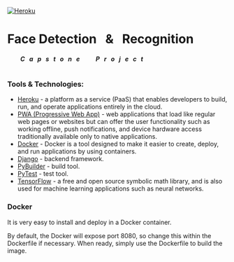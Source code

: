 [![Heroku](https://brand.heroku.com/static/media/heroku-logotype-horizontal.81c49462.svg)](https://www.heroku.com/)
# Face Detection &nbsp; & &nbsp; Recognition 
##### &nbsp;&nbsp;&nbsp;&nbsp;&nbsp;&nbsp;&nbsp;&nbsp;  C&nbsp;&nbsp; a&nbsp;&nbsp; p&nbsp;&nbsp; s&nbsp;&nbsp; t&nbsp;&nbsp; o&nbsp;&nbsp; n&nbsp;&nbsp; e&nbsp;&nbsp;                         &nbsp;&nbsp;&nbsp;&nbsp;&nbsp;&nbsp;&nbsp;                 P&nbsp;&nbsp; r&nbsp;&nbsp; o&nbsp;&nbsp; j&nbsp;&nbsp; e&nbsp;&nbsp; c&nbsp;&nbsp; t&nbsp;&nbsp;
#
#
#
#
### Tools & Technologies:
- [Heroku](https://www.heroku.com/) - a platform as a service (PaaS) that enables developers to build, run, and operate applications entirely in the cloud.
- [PWA (Progressive Web App)](https://developers.google.com/web/progressive-web-apps/) - web applications that load like regular web pages or websites but can offer the user functionality such as working offline, push notifications, and device hardware access traditionally available only to native applications.
- [Docker](https://www.docker.com/) - Docker is a tool designed to make it easier to create, deploy, and run applications by using containers.
- [Django](https://www.djangoproject.com/) - backend framework.
- [PyBuilder](http://pybuilder.github.io/) - build tool.
- [PyTest](https://docs.pytest.org/en/latest/) - test tool.
- [TensorFlow](https://www.tensorflow.org/) - a free and open source symbolic math library, and is also used for machine learning applications such as neural networks.

### Docker
It is very easy to install and deploy in a Docker container.

By default, the Docker will expose port 8080, so change this within the Dockerfile if necessary. When ready, simply use the Dockerfile to build the image.
